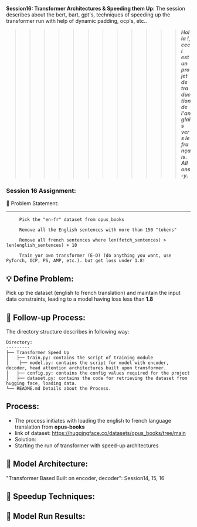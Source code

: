 **Session16: Transformer Architectures & Speeding them Up**: The session describes about the bert, bart, gpt's, techniques of speeding up the transformer run with help of dynamic padding, ocp's, etc..

  
>>>>>>>>>>>>  ***Holla !, ceci est un projet de traduction de l'anglais vers le français. Allons-y.***

  
 
### Session 16 Assignment: 

🔏 Problem Statement:

--------------------

         Pick the "en-fr" dataset from opus_books
         
         Remove all the English sentences with more than 150 "tokens"
         
         Remove all french sentences where len(fetch_sentences) > len(english_sentences) + 10 

         Train yor own transformer (E-D) (do anything you want, use PyTorch, OCP, PS, AMP, etc.). but get loss under 1.8! 

    
💡 Define Problem:
------------------
 Pick up the dataset (english to french translation) and maintain the input data constraints, leading to a model having loss less than **1.8**
 
🚦 Follow-up Process:
-----------------
 The directory structure describes in following way:

    Directory: 
    ---------
    ├── Transformer Speed Up
    │   ├── train.py: contains the script of training module
    │    ├── model.py: contains the script for model with encoder, decoder, head attention architectures built upon transformer.
    │   ├── config.py: contains the config values required for the project
    │   ├── dataset.py: contains the code for retrieving the dataset from hugging face, loading data.
    └── README.md Details about the Process.

  Process:
  -------
  * The process initiates with loading the english to french language translation from **opus-books**
  * link of dataset: https://huggingface.co/datasets/opus_books/tree/main
  * Solution:
  * Starting the run of transformer with speed-up architectures


🔑 Model Architecture:
---------------------
 "Transformer Based Built on encoder, decoder": Session14, 15, 16


🔋 Speedup Techniques: 
-------------------



💊 Model Run Results: 
-------------------


